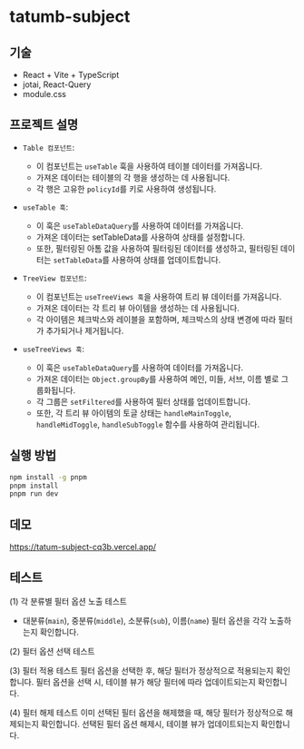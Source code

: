 # tatumb-subject

## 기술

- React + Vite + TypeScript
- jotai, React-Query
- module.css

## 프로젝트 설명

- `Table 컴포넌트`:
    - 이 컴포넌트는 `useTable` 훅을 사용하여 테이블 데이터를 가져옵니다.
    - 가져온 데이터는 테이블의 각 행을 생성하는 데 사용됩니다.
    - 각 행은 고유한 `policyId`를 키로 사용하여 생성됩니다.

- `useTable 훅`:
    - 이 훅은 `useTableDataQuery`를 사용하여 데이터를 가져옵니다.
    - 가져온 데이터는 setTableData를 사용하여 상태를 설정합니다.
    - 또한, 필터링된 아톰 값을 사용하여 필터링된 데이터를 생성하고, 필터링된 데이터는 `setTableData`를 사용하여 상태를 업데이트합니다.
- `TreeView 컴포넌트`:
    - 이 컴포넌트는 `useTreeViews 훅`을 사용하여 트리 뷰 데이터를 가져옵니다.
    - 가져온 데이터는 각 트리 뷰 아이템을 생성하는 데 사용됩니다.
    - 각 아이템은 체크박스와 레이블을 포함하며, 체크박스의 상태 변경에 따라 필터가 추가되거나 제거됩니다.
- `useTreeViews 훅`:
    - 이 훅은 `useTableDataQuery`를 사용하여 데이터를 가져옵니다.
    - 가져온 데이터는 `Object.groupBy`를 사용하여 메인, 미들, 서브, 이름 별로 그룹화됩니다.
    - 각 그룹은 `setFiltered`를 사용하여 필터 상태를 업데이트합니다.
    - 또한, 각 트리 뷰 아이템의 토글 상태는 `handleMainToggle`, `handleMidToggle`, `handleSubToggle` 함수를 사용하여 관리됩니다.

## 실행 방법

```bash
npm install -g pnpm
pnpm install
pnpm run dev
```

## 데모

https://tatum-subject-cq3b.vercel.app/

## 테스트

(1) 각 분류별 필터 옵션 노출 테스트

- 대분류(`main`), 중분류(`middle`), 소분류(`sub`), 이름(`name`) 필터 옵션을 각각 노출하는지 확인합니다.

(2) 필터 옵션 선택 테스트

(3) 필터 적용 테스트
필터 옵션을 선택한 후, 해당 필터가 정상적으로 적용되는지 확인합니다.
필터 옵션을 선택 시, 테이블 뷰가 해당 필터에 따라 업데이트되는지 확인합니다.

(4) 필터 해제 테스트
이미 선택된 필터 옵션을 해제했을 때, 해당 필터가 정상적으로 해제되는지 확인합니다.
선택된 필터 옵션 해제시, 테이블 뷰가 업데이트되는지 확인합니다.